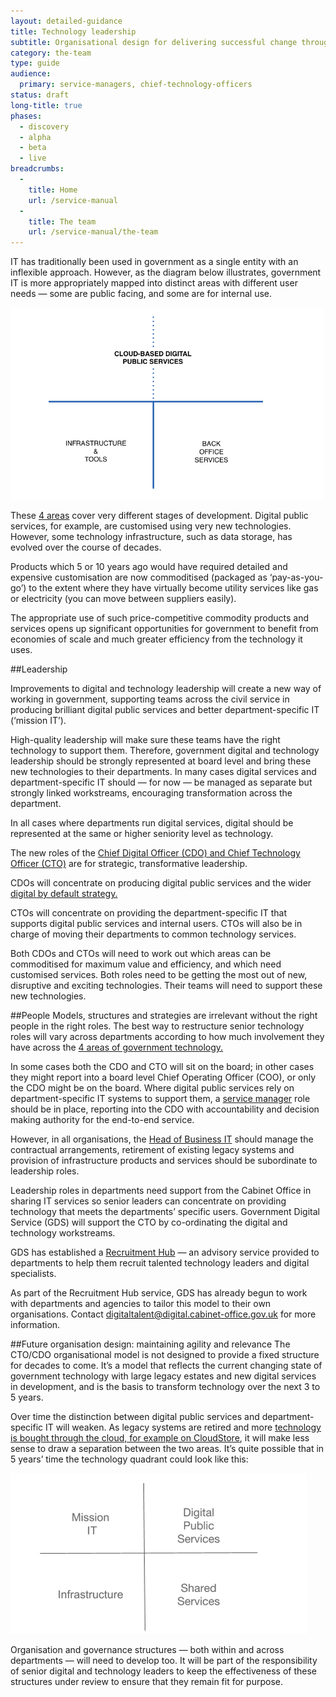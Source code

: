 ```yaml
---
layout: detailed-guidance
title: Technology leadership
subtitle: Organisational design for delivering successful change through technology
category: the-team
type: guide
audience:
  primary: service-managers, chief-technology-officers
status: draft
long-title: true
phases:
  - discovery
  - alpha
  - beta
  - live
breadcrumbs:
  -
    title: Home
    url: /service-manual
  -
    title: The team
    url: /service-manual/the-team
---
```

IT has traditionally been used in government as a single entity with an inflexible approach. However, as the diagram below illustrates, government IT is more appropriately mapped into distinct areas with different user needs — some are public facing, and some are for internal use.

![serving different user needs](/service-manual/assets/images/recruitment/public-private-services.png)

These [4 areas](http://digital.cabinetoffice.gov.uk/2013/05/21/rebalancing-tech-across-gov/) cover very different stages of development. Digital public services, for example, are customised using very new technologies. However, some technology infrastructure, such as data storage, has evolved over the course of decades. 

Products which 5 or 10 years ago would have required detailed and expensive customisation are now commoditised (packaged as ‘pay-as-you-go’) to the extent where they have virtually become utility services like gas or electricity (you can move between suppliers easily).

The appropriate use of such price-competitive commodity products and services opens up significant opportunities for government to benefit from economies of scale and much greater efficiency from the technology it uses.

##Leadership

Improvements to digital and technology leadership will create a new way of working in government, supporting teams across the civil service in producing brilliant digital public services and better department-specific IT (‘mission IT’).

High-quality leadership will make sure these teams have the right technology to support them. Therefore, government digital and technology leadership should be strongly represented at board level and bring these new technologies to their departments. In many cases digital services and department-specific IT should — for now — be managed as separate but strongly linked workstreams, encouraging transformation across the department. 

In all cases where departments run digital services, digital should be represented at the same or higher seniority level as technology.

The new roles of the [Chief Digital Officer (CDO) and Chief Technology Officer (CTO)](/service-manual/the-team/recruitment/job-descriptions.html) are for strategic, transformative leadership. 

CDOs will concentrate on producing digital public services and the wider [digital by default strategy.](/service-manual/digital-by-default)

CTOs will concentrate on providing the department-specific IT that supports digital public services and internal users. CTOs will also be in charge of moving their departments to common technology services. 

Both CDOs and CTOs will need to work out which areas can be commoditised for maximum value and efficiency, and which need customised services. Both roles need to be getting the most out of new, disruptive and exciting technologies. Their teams will need to support these new technologies. 

##People
Models, structures and strategies are irrelevant without the right people in the right roles. The best way to restructure senior technology roles will vary across departments according to how much involvement they have across the [4 areas of government technology.](http://digital.cabinetoffice.gov.uk/2013/05/21/rebalancing-tech-across-gov)

In some cases both the CDO and CTO will sit on the board; in other cases they might report into a board level Chief Operating Officer (COO), or only the CDO might be on the board. Where digital public services rely on department-specific IT systems to support them, a [service manager](/service-manual/the-team/service-manager.html) role should be in place, reporting into the CDO with accountability and decision making authority for the end-to-end service.

However, in all organisations, the [Head of Business IT](/service-manual/the-team/recruitment/job-descriptions.html) should manage the contractual arrangements, retirement of existing legacy systems and provision of infrastructure products and services should be subordinate to leadership roles.

Leadership roles in departments need support from the Cabinet Office in sharing IT services so senior leaders can concentrate on providing technology that meets the departments’ specific users. Government Digital Service (GDS) will support the CTO by co-ordinating the digital and technology workstreams.

GDS has established a [Recruitment Hub](/service-manual/the-team/recruitment/hub.html)  — an advisory service provided to departments to help them recruit talented technology leaders and digital specialists. 

As part of the Recruitment Hub service, GDS has already begun to work with departments and agencies to tailor this model to their own organisations. Contact [digitaltalent@digital.cabinet-office.gov.uk](mailto:digitaltalent@digital.cabinet-office.gov.uk) for more information.

##Future organisation design: maintaining agility and relevance
The CTO/CDO organisational model is not designed to provide a fixed structure for decades to come. It’s a model that reflects the current changing state of government technology with large legacy estates and new digital services in development, and is the basis to transform technology over the next 3 to 5 years. 

Over time the distinction between digital public services and department-specific IT will weaken. As legacy systems are retired and more [technology is bought through the cloud, for example on CloudStore](https://www.gov.uk/government/policies/transforming-government-services-to-make-them-more-efficient-and-effective-for-users/supporting-pages/buying-cloud-based-it-products-and-services), it will make less sense to draw a separation between the two areas. It’s quite possible that in 5 years’ time the technology quadrant could look like this:

![possible technology quadrants](/service-manual/assets/images/recruitment/technology-quadrants.png)

Organisation and governance structures — both within and across departments — will need to develop too. It will be part of the responsibility of senior digital and technology leaders to keep the effectiveness of these structures under review to ensure that they remain fit for purpose.
